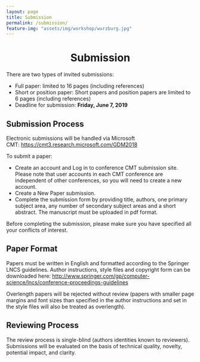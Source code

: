 ```yaml
---
layout: page
title: Submission
permalink: /submission/
feature-img: "assets/img/workshop/wurzburg.jpg"
---
```


<h1 style="text-align: center">Submission</h1>


There are two types of invited submissions:

* Full paper: limited to 16 pages (including references)
* Short or position paper: Short papers and position papers are limited to 6 pages (including references)
* Deadline for submission: **Friday, June 7, 2019**


## Submission Process
Electronic submissions will be handled via Microsoft CMT: <a href="https://cmt3.research.microsoft.com/GDM2018">https://cmt3.research.microsoft.com/GDM2018

To submit a paper:

 * Create an account and Log in to conference CMT submission site.
Please note that user accounts in each CMT conference are independent of other conferences,
so you will need to create a new account.
 * Create a New Paper submission.
 * Complete the submission form by providing title, authors, one primary subject area,
any number of secondary subject areas and a short abstract. The manuscript must be uploaded in pdf format.

Before completing the submission, please make sure you have specified all your conflicts of interest.

## Paper Format
Papers must be written in English and formatted according to the Springer LNCS guidelines.
Author instructions, style files and copyright form can be downloaded here:
<a href="http://www.springer.com/gp/computer-science/lncs/conference-proceedings-guidelines">http://www.springer.com/gp/computer-science/lncs/conference-proceedings-guidelines

Overlength papers will be rejected without review (papers with smaller page margins
and font sizes than specified in the author instructions and set in the style files will
also be treated as overlength).

## Reviewing Process
The review process is single-blind (authors identities known to reviewers).
Submissions will be evaluated on the basis of technical quality, novelty, potential impact, and clarity.
